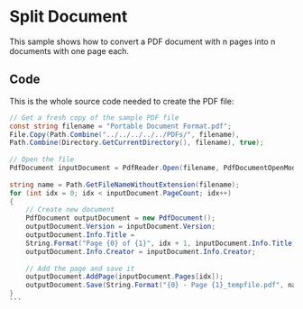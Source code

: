 # Split Document

This sample shows how to convert a PDF document with n pages into n documents with one page each.


## Code

This is the whole source code needed to create the PDF file:

````cs
// Get a fresh copy of the sample PDF file
const string filename = "Portable Document Format.pdf";
File.Copy(Path.Combine("../../../../../PDFs/", filename),
Path.Combine(Directory.GetCurrentDirectory(), filename), true);
 
// Open the file
PdfDocument inputDocument = PdfReader.Open(filename, PdfDocumentOpenMode.Import);
 
string name = Path.GetFileNameWithoutExtension(filename);
for (int idx = 0; idx < inputDocument.PageCount; idx++)
{
    // Create new document
    PdfDocument outputDocument = new PdfDocument();
    outputDocument.Version = inputDocument.Version;
    outputDocument.Info.Title =
    String.Format("Page {0} of {1}", idx + 1, inputDocument.Info.Title);
    outputDocument.Info.Creator = inputDocument.Info.Creator;
    
    // Add the page and save it
    outputDocument.AddPage(inputDocument.Pages[idx]);
    outputDocument.Save(String.Format("{0} - Page {1}_tempfile.pdf", name, idx + 1));
}
```
